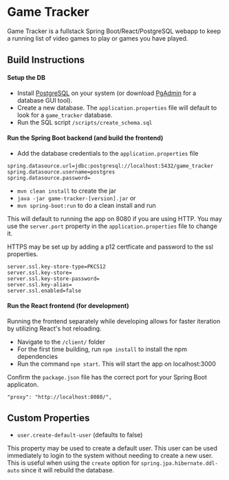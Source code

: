 # Game Tracker

Game Tracker is a fullstack Spring Boot/React/PostgreSQL webapp to keep a running list of video games to play or games you have played.


## Build Instructions


#### Setup the DB

* Install [PostgreSQL](https://www.postgresql.org/download/) on your system (or download [PgAdmin](https://www.postgresql.org/download/) for a database GUI tool).
* Create a new database. The `application.properties` file will default to look for a `game_tracker` database.
* Run the SQL script `/scripts/create_schema.sql`

#### Run the Spring Boot backend (and build the frontend)

* Add the database credentials to the `application.properties` file
```
spring.datasource.url=jdbc:postgresql://localhost:5432/game_tracker
spring.datasource.username=postgres
spring.datasource.password=
```
* `mvn clean install` to create the jar
* `java -jar game-tracker-[version].jar`
or
* `mvn spring-boot:run` to do a clean install and run

This will default to running the app on 8080 if you are using HTTP. You may use the `server.port` property in the `application.properties` file to change it.

HTTPS may be set up by adding a p12 certficate and password to the ssl properties.
```
server.ssl.key-store-type=PKCS12
server.ssl.key-store=
server.ssl.key-store-password=
server.ssl.key-alias=
server.ssl.enabled=false
```

#### Run the React frontend (for development)

Running the frontend separately while developing allows for faster iteration by utilizing React's hot reloading.

* Navigate to the `/client/` folder
* For the first time building, run `npm install` to install the npm dependencies
* Run the command `npm start`. This will start the app on localhost:3000

Confirm the `package.json` file has the correct port for your Spring Boot applicaton.

```
"proxy": "http://localhost:8080/",
```

## Custom Properties

* `user.create-default-user` (defaults to false)

This property may be used to create a default user. This user can be used immediately to login to the system without needing to create a new user. This is useful when using the `create` option for `spring.jpa.hibernate.ddl-auto` since it will rebuild the database.
